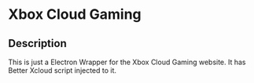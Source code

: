 # Xbox Cloud Gaming

## Description

This is just a Electron Wrapper for the Xbox Cloud Gaming website. It has Better Xcloud script injected to it.
